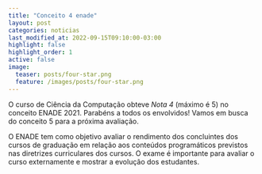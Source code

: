 ```yaml
---
title: "Conceito 4 enade"
layout: post
categories: noticias
last_modified_at: 2022-09-15T09:10:00-03:00
highlight: false
highlight_order: 1
active: false
image:
  teaser: posts/four-star.png
  feature: /images/posts/four-star.png
---
```


O curso de Ciência da Computação obteve *Nota 4* (máximo é 5) no conceito ENADE 2021. Parabéns a todos os envolvidos! Vamos em busca do conceito 5 para a próxima avaliação. 



O ENADE tem como objetivo avaliar o rendimento dos concluintes dos cursos de graduação em relação aos conteúdos programáticos previstos nas diretrizes curriculares dos cursos. O exame é importante para avaliar o curso externamente e mostrar a evolução dos estudantes. 


